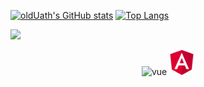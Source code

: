 <!--展示自己 可以跳转到主页的链接 -->
[![oldUath's GitHub stats](https://github-readme-stats.vercel.app/api?username=oldUath&theme=buefy)](https://github.com/oldUath)
[![Top Langs](https://github-readme-stats.vercel.app/api/top-langs/?username=oldUath&layout=compact&theme=buefy)](https://www.baidu.com)

<!-- // total - contribution -->
![](https://github-readme-streak-stats.herokuapp.com/?user=oldUath&theme=highcontrast)
<p align="center">
	<img src="https://github.com/oldUath/to-beautiful/blob/main/icon/vue.svg" width="40" height="40" alt="vue" />
	<img src="https://github.com/oldUath/to-beautiful/blob/main/icon/angularjs.svg" width="40" height="40" alt="css" />
</p>




